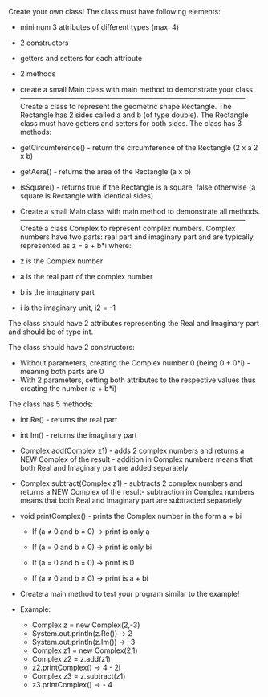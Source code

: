 Create your own class!
The class must have following elements:
- minimum 3 attributes of different types (max. 4)
- 2 constructors
- getters and setters for each attribute
- 2 methods
- create a small Main class with main method to demonstrate your class
  ————————————————————————————————
Create a class to represent the geometric shape Rectangle. The Rectangle has 2 sides called a and b (of type double).
  The Rectangle class must have getters and setters for both sides.
  The class has 3 methods:
  
- getCircumference() - return the circumference of the Rectangle (2 x a
2 x b)
- getAera() - returns the area of the Rectangle (a x b)
- isSquare() - returns true if the Rectangle is a square, false otherwise
  (a square is Rectangle with identical sides)
- Create a small Main class with main method to demonstrate all
  methods.
  ————————————————————————————————
Create a class Complex to represent complex numbers. Complex numbers have two parts: real part and imaginary part and are typically
  represented as z = a + b*i where:
- z is the Complex number 
- a is the real part of the complex number 
- b is the imaginary part 
- i is the imaginary unit, i2 = -1 

The class should have 2 attributes representing the Real and
  Imaginary part and should be of type int.

The class should have 2 constructors:
-   Without parameters, creating the Complex number 0 (being 0 + 0*i) -
  meaning both parts are 0 
-   With 2 parameters, setting both attributes to the respective values
  thus creating the number (a + b*i)
  
The class has 5 methods:
-   int Re() - returns the real part
  - int Im() - returns the imaginary part 
  - Complex add(Complex z1) - adds 2 complex numbers and returns a
  NEW Complex of the result - addition in Complex numbers means that
  both Real and Imaginary part are added separately
  - Complex subtract(Complex z1) - subtracts 2 complex numbers and
  returns a NEW Complex of the result- subtraction in Complex numbers
  means that both Real and Imaginary part are subtracted separately
  
  - void printComplex() - prints the Complex number in the form a + bi
  
    - If (a ≠ 0 and b = 0) -> print is only a
    
    - If (a = 0 and b ≠ 0) -> print is only bi
    
    - If (a = 0 and b = 0) -> print is 0
    
    - If (a ≠ 0 and b ≠ 0) -> print is a + bi
    

-   Create a main method to test your program similar to the example!
- Example:
  - Complex z = new Complex(2,-3)
  - System.out.println(z.Re()) -> 2 
  - System.out.println(z.Im()) -> -3 
  - Complex z1 = new Complex(2,1) 
  - Complex z2 = z.add(z1) 
  - z2.printComplex() -> 4 - 2i 
  - Complex z3 = z.subtract(z1) 
  - z3.printComplex() -> - 4